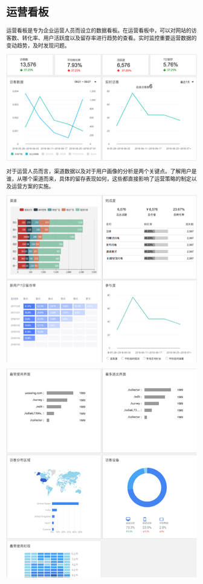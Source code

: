 # 运营看板

运营看板是专为企业运营人员而设立的数据看板。在运营看板中，可以对网站的访客数、转化率、用户活跃度以及留存率进行趋势的查看。实时监控重要运营数据的变动趋势，及时发现问题。

![&#x8FD0;&#x8425;&#x770B;&#x677F;&#x793A;&#x4F8B;1](../.gitbook/assets/ping-mu-kuai-zhao-20180928-shang-wu-11.54.26.png)

对于运营人员而言，渠道数据以及对于用户画像的分析是两个关键点。了解用户是谁，从哪个渠道而来，具体的留存表现如何，这些都直接影响了运营策略的制定以及运营方案的实施。

![&#x8FD0;&#x8425;&#x770B;&#x677F;&#x793A;&#x4F8B;2](../.gitbook/assets/ping-mu-kuai-zhao-20180928-shang-wu-11.55.07.png)

![&#x8FD0;&#x8425;&#x770B;&#x677F;&#x793A;&#x4F8B;3](../.gitbook/assets/ping-mu-kuai-zhao-20180928-shang-wu-11.55.22.png)

  


